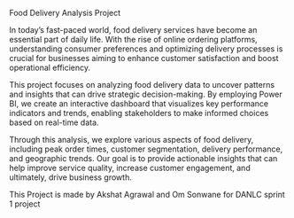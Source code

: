 Food Delivery Analysis Project

In today’s fast-paced world, food delivery services have become an essential part of daily life.
With the rise of online ordering platforms, understanding consumer preferences and optimizing delivery
processes is crucial for businesses aiming to enhance customer satisfaction and boost operational efficiency.

This project focuses on analyzing food delivery data to uncover patterns and insights that can drive strategic 
decision-making. By employing Power BI, we create an interactive dashboard that visualizes key performance indicators
and trends, enabling stakeholders to make informed choices based on real-time data.

Through this analysis, we explore various aspects of food delivery, including peak order times, customer segmentation, 
delivery performance, and geographic trends. Our goal is to provide actionable insights that can help 
improve service quality, increase customer engagement, and ultimately, drive business growth.

This Project is made by Akshat Agrawal and Om Sonwane for DANLC sprint 1 project
